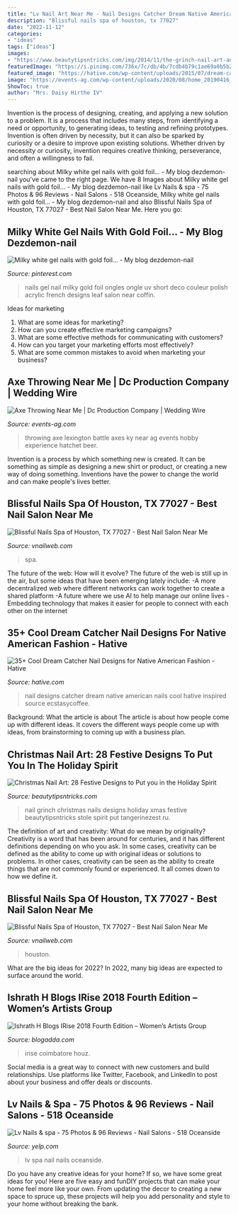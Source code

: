 ```yaml
---
title: "Lv Nail Art Near Me - Nail Designs Catcher Dream Native American Nails Cool Hative Inspired Source Ecstasycoffee"
description: "Blissful nails spa of houston, tx 77027"
date: "2022-11-12"
categories:
- "ideas"
tags: ["ideas"]
images:
- "https://www.beautytipsntricks.com/img/2014/11/the-grinch-nail-art-andreitus_nails.jpg"
featuredImage: "https://i.pinimg.com/736x/7c/db/4b/7cdb4b79c1ae69a0b5b2f14a0cf722fb--white-gel-nails-uv-gel-nails.jpg"
featured_image: "https://hative.com/wp-content/uploads/2015/07/dream-catcher-nail-designs/30-dream-catcher-nail-designs.jpg"
image: "https://events-ag.com/wp-content/uploads/2020/08/home_20190416_103027.jpg"
ShowToc: true
author: "Mrs. Daisy Hirthe IV"
---
```



Invention is the process of designing, creating, and applying a new solution to a problem. It is a process that includes many steps, from identifying a need or opportunity, to generating ideas, to testing and refining prototypes. Invention is often driven by necessity, but it can also be sparked by curiosity or a desire to improve upon existing solutions. Whether driven by necessity or curiosity, invention requires creative thinking, perseverance, and often a willingness to fail.

	

		
searching about Milky white gel nails with gold foil... - My blog dezdemon-nail you've came to the right page. We have 8 Images about Milky white gel nails with gold foil... - My blog dezdemon-nail like Lv Nails &amp; spa - 75 Photos &amp; 96 Reviews - Nail Salons - 518 Oceanside, Milky white gel nails with gold foil... - My blog dezdemon-nail and also Blissful Nails Spa of Houston, TX 77027 - Best Nail Salon Near Me. Here you go:
		
    
## Milky White Gel Nails With Gold Foil... - My Blog Dezdemon-nail

<img loading=lazy src="https://i.pinimg.com/736x/7c/db/4b/7cdb4b79c1ae69a0b5b2f14a0cf722fb--white-gel-nails-uv-gel-nails.jpg" onerror="this.onerror=null;this.src='https://tse3.mm.bing.net/th?id=OIP.ckRV1avc5IeBxhgFv4JIAAHaJ3&amp;pid=15.1';" alt="Milky white gel nails with gold foil... - My blog dezdemon-nail">

_Source: pinterest.com_

>nails gel nail milky gold foil ongles ongle uv short deco couleur polish acrylic french designs leaf salon near coffin. 

	

Ideas for marketing
1. What are some ideas for marketing? 
2. How can you create effective marketing campaigns? 
3. What are some effective methods for communicating with customers? 
4. How can you target your marketing efforts most effectively? 
5. What are some common mistakes to avoid when marketing your business?

    
## Axe Throwing Near Me | Dc Production Company | Wedding Wire

<img loading=lazy src="https://events-ag.com/wp-content/uploads/2020/08/home_20190416_103027.jpg" onerror="this.onerror=null;this.src='https://tse4.mm.bing.net/th?id=OIP.9xdUe-jqfQo31-0PCR6vfAHaD5&amp;pid=15.1';" alt="Axe Throwing Near Me | Dc Production Company | Wedding Wire">

_Source: events-ag.com_

>throwing axe lexington battle axes ky near ag events hobby experience hatchet beer. 

	

Invention is a process by which something new is created. It can be something as simple as designing a new shirt or product, or creating a new way of doing something. Inventions have the power to change the world and can make people's lives better.

    
## Blissful Nails Spa Of Houston, TX 77027 - Best Nail Salon Near Me

<img loading=lazy src="https://vnailweb.com/wp-content/uploads/2021/01/f-4.jpg" onerror="this.onerror=null;this.src='https://tse3.mm.bing.net/th?id=OIP.zP1STzRinhqI-rzGOQI98gHaE7&amp;pid=15.1';" alt="Blissful Nails Spa of Houston, TX 77027 - Best Nail Salon Near Me">

_Source: vnailweb.com_

>spa. 

	

The future of the web: How will it evolve?
The future of the web is still up in the air, but some ideas that have been emerging lately include: 
-A more decentralized web where different networks can work together to create a shared platform 
-A future where we use AI to help manage our online lives 
-Embedding technology that makes it easier for people to connect with each other on the internet

    
## 35+ Cool Dream Catcher Nail Designs For Native American Fashion - Hative

<img loading=lazy src="https://hative.com/wp-content/uploads/2015/07/dream-catcher-nail-designs/30-dream-catcher-nail-designs.jpg" onerror="this.onerror=null;this.src='https://tse3.mm.bing.net/th?id=OIP.ADDhrQJ3b8I_hORQa2P4OgHaKf&amp;pid=15.1';" alt="35+ Cool Dream Catcher Nail Designs for Native American Fashion - Hative">

_Source: hative.com_

>nail designs catcher dream native american nails cool hative inspired source ecstasycoffee. 

	

Background: What the article is about
The article is about how people come up with different ideas. It covers the different ways people come up with ideas, from brainstorming to coming up with a business plan.

    
## Christmas Nail Art: 28 Festive Designs To Put You In The Holiday Spirit

<img loading=lazy src="https://www.beautytipsntricks.com/img/2014/11/the-grinch-nail-art-andreitus_nails.jpg" onerror="this.onerror=null;this.src='https://tse4.mm.bing.net/th?id=OIP.p64iZWQalzmpXEUMdQeg8AHaHa&amp;pid=15.1';" alt="Christmas Nail Art: 28 Festive Designs to Put you in the Holiday Spirit">

_Source: beautytipsntricks.com_

>nail grinch christmas nails designs holiday xmas festive beautytipsntricks stole spirit put tangerinezest ru. 

	

The definition of art and creativity: What do we mean by originality?
Creativity is a word that has been around for centuries, and it has different definitions depending on who you ask. In some cases, creativity can be defined as the ability to come up with original ideas or solutions to problems. In other cases, creativity can be seen as the ability to create things that are not commonly found or experienced. It all comes down to how we define it.

    
## Blissful Nails Spa Of Houston, TX 77027 - Best Nail Salon Near Me

<img loading=lazy src="https://vnailweb.com/wp-content/uploads/2021/01/o-2-4.jpg" onerror="this.onerror=null;this.src='https://tse4.mm.bing.net/th?id=OIP.GV2BOAvDlyQigAvHxirNrAHaE7&amp;pid=15.1';" alt="Blissful Nails Spa of Houston, TX 77027 - Best Nail Salon Near Me">

_Source: vnailweb.com_

>houston. 

	

What are the big ideas for 2022?
In 2022, many big ideas are expected to surface around the world.

    
## Ishrath H Blogs IRise 2018 Fourth Edition – Women’s Artists Group

<img loading=lazy src="http://wanderingmist.com/wp-content/uploads/img_20180323_1715434724381648046085096-1024x768.jpg" onerror="this.onerror=null;this.src='https://tse4.mm.bing.net/th?id=OIP.I_bTzMZH1H3Kub9nZT7m1QHaFj&amp;pid=15.1';" alt="Ishrath H Blogs IRise 2018 Fourth Edition – Women’s Artists Group">

_Source: blogadda.com_

>irise coimbatore houz. 

	

Social media is a great way to connect with new customers and build relationships. Use platforms like Twitter, Facebook, and LinkedIn to post about your business and offer deals or discounts.

    
## Lv Nails &amp; Spa - 75 Photos &amp; 96 Reviews - Nail Salons - 518 Oceanside

<img loading=lazy src="https://s3-media2.fl.yelpcdn.com/bphoto/GY8mfQTQNK9mVOImWlIF0A/o.jpg" onerror="this.onerror=null;this.src='https://tse4.mm.bing.net/th?id=OIP.sF8fvUzXd-a5WwmyQfTDUwHaHa&amp;pid=15.1';" alt="Lv Nails &amp; spa - 75 Photos &amp; 96 Reviews - Nail Salons - 518 Oceanside">

_Source: yelp.com_

>lv spa nail nails oceanside. 

	

Do you have any creative ideas for your home? If so, we have some great ideas for you! Here are five easy and funDIY projects that can make your home feel more like your own. From updating the decor to creating a new space to spruce up, these projects will help you add personality and style to your home without breaking the bank.


